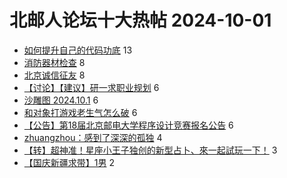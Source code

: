 # 北邮人论坛十大热帖 2024-10-01

- [如何提升自己的代码功底](https://bbs.byr.cn/article/Java/67029) 13
- [消防器材检查](https://bbs.byr.cn/article/Picture/3368002) 8
- [北京诚信征友](https://bbs.byr.cn/article/Friends/2056189) 8
- [【讨论】【建议】研一求职业规划](https://bbs.byr.cn/article/WorkLife/1220306) 6
- [沙雕图 2024.10.1](https://bbs.byr.cn/article/Joke/732498) 6
- [和对象打游戏老生气怎么破](https://bbs.byr.cn/article/Feeling/3209754) 6
- [【公告】第18届北京邮电大学程序设计竞赛报名公告](https://bbs.byr.cn/article/ACM_ICPC/101516) 6
- [zhuangzhou：感到了深深的孤独](https://bbs.byr.cn/article/Talking/6427393) 4
- [【转】超神准！星座小王子独创的新型占卜、來一起試玩一下！](https://bbs.byr.cn/article/Constellations/326533) 3
- [【国庆新疆求带】1男](https://bbs.byr.cn/article/Travel/148115) 2


